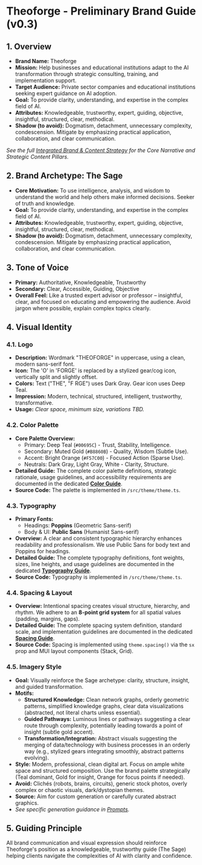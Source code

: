 # Theoforge - Preliminary Brand Guide (v0.3)

## 1. Overview

*   **Brand Name:** Theoforge
*   **Mission:** Help businesses and educational institutions adapt to the AI transformation through strategic consulting, training, and implementation support.
*   **Target Audience:** Private sector companies and educational institutions seeking expert guidance on AI adoption.
*   **Goal:** To provide clarity, understanding, and expertise in the complex field of AI.
*   **Attributes:** Knowledgeable, trustworthy, expert, guiding, objective, insightful, structured, clear, methodical.
*   **Shadow (to avoid):** Dogmatism, detachment, unnecessary complexity, condescension. Mitigate by emphasizing practical application, collaboration, and clear communication.

*See the full [Integrated Brand & Content Strategy](./theoforge_integrated_brand_strategy.md) for the Core Narrative and Strategic Content Pillars.*

## 2. Brand Archetype: The Sage

*   **Core Motivation:** To use intelligence, analysis, and wisdom to understand the world and help others make informed decisions. Seeker of truth and knowledge.
*   **Goal:** To provide clarity, understanding, and expertise in the complex field of AI.
*   **Attributes:** Knowledgeable, trustworthy, expert, guiding, objective, insightful, structured, clear, methodical.
*   **Shadow (to avoid):** Dogmatism, detachment, unnecessary complexity, condescension. Mitigate by emphasizing practical application, collaboration, and clear communication.

## 3. Tone of Voice

*   **Primary:** Authoritative, Knowledgeable, Trustworthy
*   **Secondary:** Clear, Accessible, Guiding, Objective
*   **Overall Feel:** Like a trusted expert advisor or professor – insightful, clear, and focused on educating and empowering the audience. Avoid jargon where possible, explain complex topics clearly.

## 4. Visual Identity

### 4.1. Logo

*   **Description:** Wordmark "THEOFORGE" in uppercase, using a clean, modern sans-serif font.
*   **Icon:** The 'O' in 'FORGE' is replaced by a stylized gear/cog icon, vertically split and slightly offset.
*   **Colors:** Text ("THE", "F RGE") uses Dark Gray. Gear icon uses Deep Teal.
*   **Impression:** Modern, technical, structured, intelligent, trustworthy, transformative.
*   **Usage:** *Clear space, minimum size, variations TBD.*

### 4.2. Color Palette

*   **Core Palette Overview:**
    *   Primary: Deep Teal (`#00695C`) - Trust, Stability, Intelligence.
    *   Secondary: Muted Gold (`#B8860B`) - Quality, Wisdom (Subtle Use).
    *   Accent: Bright Orange (`#F57C00`) - Focused Action (Sparse Use).
    *   Neutrals: Dark Gray, Light Gray, White - Clarity, Structure.
*   **Detailed Guide:** The complete color palette definitions, strategic rationale, usage guidelines, and accessibility requirements are documented in the dedicated **[Color Guide](./color_guide.md)**.
*   **Source Code:** The palette is implemented in `/src/theme/theme.ts`.

### 4.3. Typography

*   **Primary Fonts:**
    *   Headings: **Poppins** (Geometric Sans-serif)
    *   Body & UI: **Public Sans** (Humanist Sans-serif)
*   **Overview:** A clear and consistent typographic hierarchy enhances readability and professionalism. We use Public Sans for body text and Poppins for headings.
*   **Detailed Guide:** The complete typography definitions, font weights, sizes, line heights, and usage guidelines are documented in the dedicated **[Typography Guide](./typography_guide.md)**.
*   **Source Code:** Typography is implemented in `/src/theme/theme.ts`.

### 4.4. Spacing & Layout

*   **Overview:** Intentional spacing creates visual structure, hierarchy, and rhythm. We adhere to an **8-point grid system** for all spatial values (padding, margins, gaps).
*   **Detailed Guide:** The complete spacing system definition, standard scale, and implementation guidelines are documented in the dedicated **[Spacing Guide](./spacing_guide.md)**.
*   **Source Code:** Spacing is implemented using `theme.spacing()` via the `sx` prop and MUI layout components (Stack, Grid).

### 4.5. Imagery Style

*   **Goal:** Visually reinforce the Sage archetype: clarity, structure, insight, and guided transformation.
*   **Motifs:**
    *   **Structured Knowledge:** Clean network graphs, orderly geometric patterns, simplified knowledge graphs, clear data visualizations (abstracted, not literal charts unless essential).
    *   **Guided Pathways:** Luminous lines or pathways suggesting a clear route through complexity, potentially leading towards a point of insight (subtle gold accent).
    *   **Transformation/Integration:** Abstract visuals suggesting the merging of data/technology with business processes in an orderly way (e.g., stylized gears integrating smoothly, abstract patterns evolving).
*   **Style:** Modern, professional, clean digital art. Focus on ample white space and structured composition. Use the brand palette strategically (Teal dominant, Gold for insight, Orange for focus points if needed).
*   **Avoid:** Clichés (robots, brains, circuits), generic stock photos, overly complex or chaotic visuals, dark/dystopian themes.
*   **Source:** Aim for custom generation or carefully curated abstract graphics.
*   *See specific generation guidance in [Prompts](./prompts.md).*

## 5. Guiding Principle

All brand communication and visual expression should reinforce Theoforge's position as a knowledgeable, trustworthy guide (The Sage) helping clients navigate the complexities of AI with clarity and confidence.
